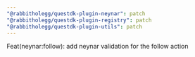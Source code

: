 ```yaml
---
"@rabbitholegg/questdk-plugin-neynar": patch
"@rabbitholegg/questdk-plugin-registry": patch
"@rabbitholegg/questdk-plugin-utils": patch
---
```


Feat(neynar:follow): add neynar validation for the follow action
